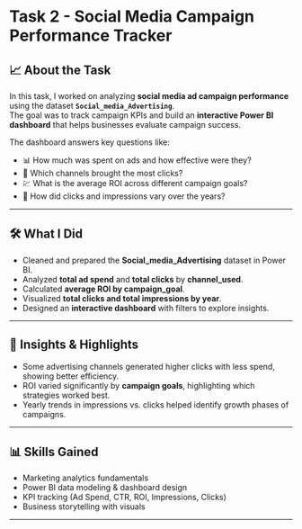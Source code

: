 # Task 2 - Social Media Campaign Performance Tracker

## 📈 About the Task
In this task, I worked on analyzing **social media ad campaign performance** using the dataset **`Social_media_Advertising`**.  
The goal was to track campaign KPIs and build an **interactive Power BI dashboard** that helps businesses evaluate campaign success.

The dashboard answers key questions like:
- 📊 How much was spent on ads and how effective were they?
- 📌 Which channels brought the most clicks?
- 💹 What is the average ROI across different campaign goals?
- 📆 How did clicks and impressions vary over the years?

---

## 🛠️ What I Did
- Cleaned and prepared the **Social_media_Advertising** dataset in Power BI.
- Analyzed **total ad spend** and **total clicks** by **channel_used**.
- Calculated **average ROI by campaign_goal**.
- Visualized **total clicks and total impressions by year**.
- Designed an **interactive dashboard** with filters to explore insights.

---

## 🎯 Insights & Highlights
- Some advertising channels generated higher clicks with less spend, showing better efficiency.  
- ROI varied significantly by **campaign goals**, highlighting which strategies worked best.  
- Yearly trends in impressions vs. clicks helped identify growth phases of campaigns.  

---

## 📊 Skills Gained
- Marketing analytics fundamentals  
- Power BI data modeling & dashboard design  
- KPI tracking (Ad Spend, CTR, ROI, Impressions, Clicks)  
- Business storytelling with visuals  

---


